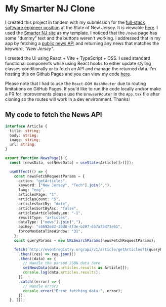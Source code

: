 # My Smarter NJ Clone

I created this project in tandem with my submission for the [full-stack software engineer position](https://innovation.nj.gov/join/full-stack-software-engineer/?utm_source=All-hands+job+board&utm_medium=getro.com&gh_src=All-hands+job+board) at the State of New Jersey. It is viewable [here](https://jjcazel.github.io/). I used the [Smarter NJ site](https://smarter.nj.gov/) as my template. I noticed that the `/news` page has some "dummy" text and the buttons weren't working. I addressed that in my app by fetching a [public news API](https://newsapi.ai/) and returning any news that matches the keyword, *"New Jersey"*.

I created the UI using React + Vite + TypeScript + CSS. I used standard functional components while using React hooks to either update styling classes conditionally or to fetch an API and manage the returned data. I'm hosting this on Github Pages and you can view my code [here](https://github.com/jjcazel/jjcazel.github.io).

Please note that I had to use the `React-DOM HashRouter` due to routing limitations on GitHub Pages. If you'd like to run the code locally and/or make a PR for improvements please use the `BrowserRouter` in the `App.tsx` file after cloning so the routes will work in a dev environment. Thanks!

## My code to fetch the News API

```ts
interface Article {
  title: string;
  body: string;
  image: string;
  url: string;
}

export function NewsPage() {
  const [newsData, setNewsData] = useState<Article[]>([]);

  useEffect(() => {
    const newsFetchRequestParams = {
      action: "getArticles",
      keyword: ["New Jersey", "Tech"].join(","),
      lang: "eng",
      articlesPage: "1",
      articlesCount: "5",
      articlesSortBy: "date",
      articlesSortByAsc: "false",
      articlesArticleBodyLen: "-1",
      resultType: "articles",
      dataType: ["news"].join(","),
      apiKey: "c6692e82-30d8-4f3e-b397-657a78473e61",
      forceMaxDataTimeWindow: "31",
    };
    const queryParams = new URLSearchParams(newsFetchRequestParams);

    fetch(`http://eventregistry.org/api/v1/article/getArticles?${queryParams}`)
      .then((res) => res.json())
      .then((data) => {
        // Handle the parsed JSON data here
        setNewsData(data.articles.results as Article[]);
        console.log(data.articles.results);
      })
      .catch((error) => {
        // Handle errors
        console.error("Error fetching data:", error);
      });
  }, []);
```

